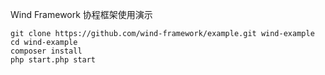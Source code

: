 Wind Framework 协程框架使用演示
```
git clone https://github.com/wind-framework/example.git wind-example
cd wind-example
composer install
php start.php start
```
